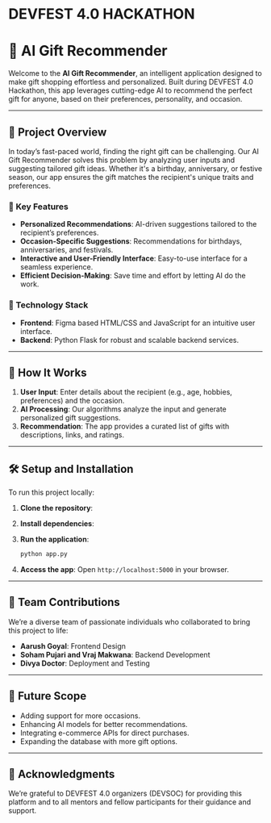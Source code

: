 # DEVFEST 4.0 HACKATHON

# 🎁 AI Gift Recommender

Welcome to the **AI Gift Recommender**, an intelligent application designed to make gift shopping effortless and personalized. Built during DEVFEST 4.0 Hackathon, this app leverages cutting-edge AI to recommend the perfect gift for anyone, based on their preferences, personality, and occasion.

---

## 🚀 Project Overview

In today’s fast-paced world, finding the right gift can be challenging. Our AI Gift Recommender solves this problem by analyzing user inputs and suggesting tailored gift ideas. Whether it's a birthday, anniversary, or festive season, our app ensures the gift matches the recipient's unique traits and preferences.

### 🌟 Key Features

- **Personalized Recommendations**: AI-driven suggestions tailored to the recipient’s preferences.
- **Occasion-Specific Suggestions**: Recommendations for birthdays, anniversaries, and festivals.
- **Interactive and User-Friendly Interface**: Easy-to-use interface for a seamless experience.
- **Efficient Decision-Making**: Save time and effort by letting AI do the work.

### 🧠 Technology Stack

- **Frontend**: Figma based HTML/CSS and JavaScript for an intuitive user interface.
- **Backend**: Python Flask for robust and scalable backend services.

---

## 🎯 How It Works

1. **User Input**: Enter details about the recipient (e.g., age, hobbies, preferences) and the occasion.
2. **AI Processing**: Our algorithms analyze the input and generate personalized gift suggestions.
3. **Recommendation**: The app provides a curated list of gifts with descriptions, links, and ratings.

---

## 🛠️ Setup and Installation

To run this project locally:

1. **Clone the repository**:

2. **Install dependencies**:

3. **Run the application**:

   ```bash
   python app.py
   ```

4. **Access the app**:
   Open `http://localhost:5000` in your browser.

---

## 🤝 Team Contributions

We’re a diverse team of passionate individuals who collaborated to bring this project to life:

- **Aarush Goyal**: Frontend Design
- **Soham Pujari and Vraj Makwana**: Backend Development
- **Divya Doctor**: Deployment and Testing

---

## 📅 Future Scope

- Adding support for more occasions.
- Enhancing AI models for better recommendations.
- Integrating e-commerce APIs for direct purchases.
- Expanding the database with more gift options.

---

## 🙌 Acknowledgments

We’re grateful to DEVFEST 4.0 organizers (DEVSOC) for providing this platform and to all mentors and fellow participants for their guidance and support.


